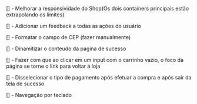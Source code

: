 [] - Melhorar a responsividade do Shop(Os dois containers principais estão extrapolando os limites)

[] - Adicionar um feedback a todas as ações do usuário

[] - Formatar o campo de CEP (fazer manualmente)

[] - Dinamitizar o conteudo da pagina de sucesso

[] - Fazer com que ao clicar em um input com o carrinho vazio, o foco da página se torne o link para voltar á loja

[] - Disselecionar o tipo de pagamento após efetuar a compra e após sair da tela de sucesso

[] - Navegação por teclado